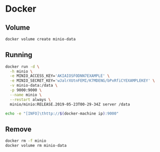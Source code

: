 # Docker

## Volume

```sh
docker volume create minio-data
```

## Running

```sh
docker run -d \
  -h minio \
  -e MINIO_ACCESS_KEY='AKIAIOSFODNN7EXAMPLE' \
  -e MINIO_SECRET_KEY='wJalrXUtnFEMI/K7MDENG/bPxRfiCYEXAMPLEKEY' \
  -v minio-data:/data \
  -p 9000:9000 \
  --name minio \
  --restart always \
  minio/minio:RELEASE.2019-05-23T00-29-34Z server /data
```

```sh
echo -e "[INFO]\thttp://$(docker-machine ip):9000"
```

## Remove

```sh
docker rm -f minio
docker volume rm minio-data
```
